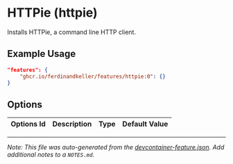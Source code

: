 
# HTTPie (httpie)

Installs HTTPie, a command line HTTP client.

## Example Usage

```json
"features": {
    "ghcr.io/ferdinandkeller/features/httpie:0": {}
}
```

## Options

| Options Id | Description | Type | Default Value |
|-----|-----|-----|-----|




---

_Note: This file was auto-generated from the [devcontainer-feature.json](https://github.com/ferdinandkeller/features/blob/main/src/httpie/devcontainer-feature.json).  Add additional notes to a `NOTES.md`._

